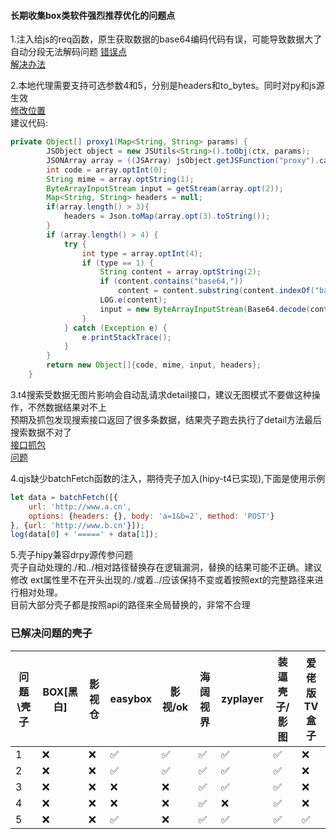 #### 长期收集box类软件强烈推荐优化的问题点

1.注入给js的req函数，原生获取数据的base64编码代码有误，可能导致数据大了自动分段无法解码问题
[错误点](./base64错误.jpg)  
[解决办法](./base64错误解决.png)

2.本地代理需要支持可选参数4和5，分别是headers和to_bytes。同时对py和js源生效  
[修改位置](./本地代理图片.jpg)  
建议代码:

```java
private Object[] proxy1(Map<String, String> params) {
        JSObject object = new JSUtils<String>().toObj(ctx, params);
        JSONArray array = ((JSArray) jsObject.getJSFunction("proxy").call(object)).toJsonArray();
        int code = array.optInt(0);
        String mime = array.optString(1);
        ByteArrayInputStream input = getStream(array.opt(2));
        Map<String, String> headers = null;
        if(array.length() > 3){
            headers = Json.toMap(array.opt(3).toString());
        }
        if (array.length() > 4) {
            try {
                int type = array.optInt(4);
                if (type == 1) {
                    String content = array.optString(2);
                    if (content.contains("base64,"))
                        content = content.substring(content.indexOf("base64,") + 7);
                    LOG.e(content);
                    input = new ByteArrayInputStream(Base64.decode(content, Base64.DEFAULT));
                }
            } catch (Exception e) {
                e.printStackTrace();
            }
        }
        return new Object[]{code, mime, input, headers};
    }

```

3.t4搜索受数据无图片影响会自动乱请求detail接口，建议无图模式不要做这种操作，不然数据结果对不上  
预期及抓包发现搜索接口返回了很多条数据，结果壳子跑去执行了detail方法最后搜索数据不对了  
[接口抓包](./t4搜索接口.jpg)  
[问题](./t4搜索问题.jpg)

4.qjs缺少batchFetch函数的注入，期待壳子加入(hipy-t4已实现),下面是使用示例

```javascript
let data = batchFetch([{
    url: 'http://www.a.cn',
    options: {headers: {}, body: 'a=1&b=2', method: 'POST'}
}, {url: 'http://www.b.cn'}]);
log(data[0] + '=====' + data[1]);
```

5.壳子hipy兼容drpy源传参问题  
壳子自动处理的./和../相对路径替换存在逻辑漏洞，替换的结果可能不正确。建议修改
ext属性里不在开头出现的./或着../应该保持不变或着按照ext的完整路径来进行相对处理。  
目前大部分壳子都是按照api的路径来全局替换的，非常不合理

### 已解决问题的壳子

| 问题\壳子 | BOX[黑白] | 影视仓 | easybox | 影视/ok | 海阔视界 | zyplayer | 装逼壳子/影图 | 爱佬版TV盒子 |
|-------|---------|-----|---------|-------|------|----------|---------|---------|
| 1     | ❌       | ❌   | ✅       | ✅     | ✅    | ✅        | ✅       | ❌       |
| 2     | ❌       | ❌   | ✅       | ✅     | ✅    | ✅        | ✅       | ❌       |
| 3     | ❌       | ❌   | ❌       | ❌     | ✅    | ✅        | ✅       | ❌       |
| 4     | ❌       | ❌   | ❌       | ❌     | ✅    | ❌        | ✅       | ❌       |
| 5     | ❌       | ❌   | ✅       | ❌     | ✅    | ✅        | ✅       | ✅       |
